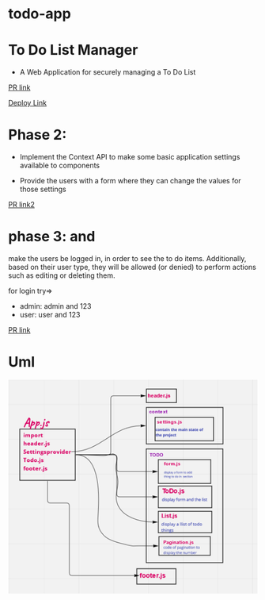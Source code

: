 # todo-app


# To Do List Manager

  *  A Web Application for securely managing a To Do List

[PR link](https://github.com/salammustafa728/todo-app/pull/1)

[Deploy Link](https://todo-app-salam.netlify.app/)

# Phase 2: 
* Implement the Context API to make some basic application settings available to components 

* Provide the users with a form where they can change the values for those settings 

[PR link2](https://github.com/salammustafa728/todo-app/pull/3)

# phase 3:  <Login /> and <Auth /> 

make the users be logged in, in order to see the to do items. Additionally, based on their user type, they will be allowed (or denied) to perform actions such as editing or deleting them.

for login try=>

* admin: admin and 123
* user: user and 123


[PR link](https://github.com/salammustafa728/todo-app/pull/6)

# Uml

![uml](./src/images/lab32.png)